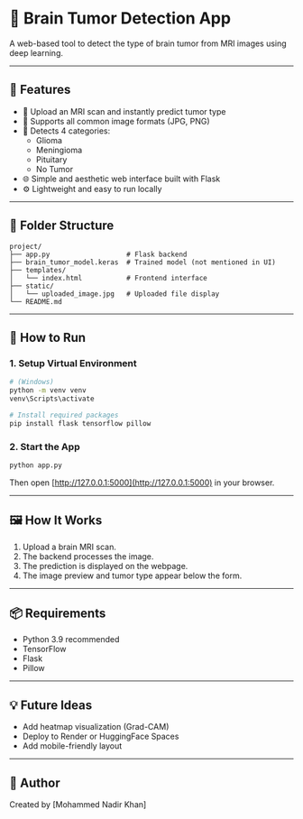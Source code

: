 
# 🧠 Brain Tumor Detection App

A web-based tool to detect the type of brain tumor from MRI images using deep learning.

---

## 🌟 Features

- 🧪 Upload an MRI scan and instantly predict tumor type
- 📸 Supports all common image formats (JPG, PNG)
- 🎯 Detects 4 categories: 
  - Glioma
  - Meningioma
  - Pituitary
  - No Tumor
- 🌐 Simple and aesthetic web interface built with Flask
- ⚙️ Lightweight and easy to run locally

---

## 📁 Folder Structure

```
project/
├── app.py                   # Flask backend
├── brain_tumor_model.keras  # Trained model (not mentioned in UI)
├── templates/
│   └── index.html           # Frontend interface
├── static/
│   └── uploaded_image.jpg   # Uploaded file display
└── README.md
```

---

## 🚀 How to Run

### 1. Setup Virtual Environment

```bash
# (Windows)
python -m venv venv
venv\Scripts\activate

# Install required packages
pip install flask tensorflow pillow
```

### 2. Start the App

```bash
python app.py
```

Then open [http://127.0.0.1:5000](http://127.0.0.1:5000) in your browser.

---

## 🖼 How It Works

1. Upload a brain MRI scan.
2. The backend processes the image.
3. The prediction is displayed on the webpage.
4. The image preview and tumor type appear below the form.

---

## 📦 Requirements

- Python 3.9 recommended
- TensorFlow
- Flask
- Pillow

---

## 💡 Future Ideas

- Add heatmap visualization (Grad-CAM)
- Deploy to Render or HuggingFace Spaces
- Add mobile-friendly layout

---

## 👤 Author

Created by [Mohammed Nadir Khan]  

